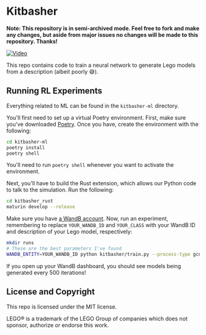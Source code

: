 # Kitbasher

**Note: This repository is in semi-archived mode. Feel free to fork and make any changes, but aside from major issues no changes will be made to this repository. Thanks!**

[![Video](https://img.youtube.com/vi/Tfj4VqN3uzg/mqdefault.jpg)](https://youtu.be/Tfj4VqN3uzg)

This repo contains code to train a neural network to generate Lego models from a description (albeit poorly 😅).

## Running RL Experiments

Everything related to ML can be found in the `kitbasher-ml` directory.

You'll first need to set up a virtual Poetry environment. First, make sure you've downloaded
[Poetry](https://python-poetry.org/). Once you have, create the environment with the following:

```bash
cd kitbasher-ml
poetry install
poetry shell
```

You'll need to run `poetry shell` whenever you want to activate the environment.

Next, you'll have to build the Rust extension, which allows our Python code to talk to the simulation. Run the following:

```bash
cd kitbasher_rust
maturin develop --release
```

Make sure you have [a WandB account](https://wandb.ai/).
Now, run an experiment, remembering to replace `YOUR_WANDB_ID` and `YOUR_CLASS` with your WandB ID and description of your Lego model, respectively:

```bash
mkdir runs
# These are the best parameters I've found
WANDB_ENTITY=YOUR_WANDB_ID python kitbasher/train.py --process-type gcn --score-fn clip --train-batch-size 256 --buffer-size 100_000 --max-actions-per-step 100 --device cuda --eval-every 500 --process-layers 7 --use-mirror --no-advantage --iterations 1_000_000 --tanh-logit --norm-min 0.7 --norm-max 1.2 --distr-scorer  --single-class "YOUR_CLASS" --hidden-dim 256 --add-steps --last-step-sample-bonus 16.0 --max-steps 16 --use-polyak --polyak-tau 0.0002 --q-epsilon 0.5 --use-gcn-skips --render-one-side
```

If you open up your WandB dashboard, you should see models being generated every 500 iterations!

## License and Copyright

This repo is licensed under the MIT license.

LEGO® is a trademark of the LEGO Group of companies which does not sponsor, authorize or endorse this work.
